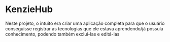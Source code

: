 # KenzieHub
Neste projeto, o intuito era criar uma aplicação completa para que o usuário conseguisse registrar as tecnologias que ele estava aprendendo/já possuía conhecimento, podendo também excluí-las e editá-las
